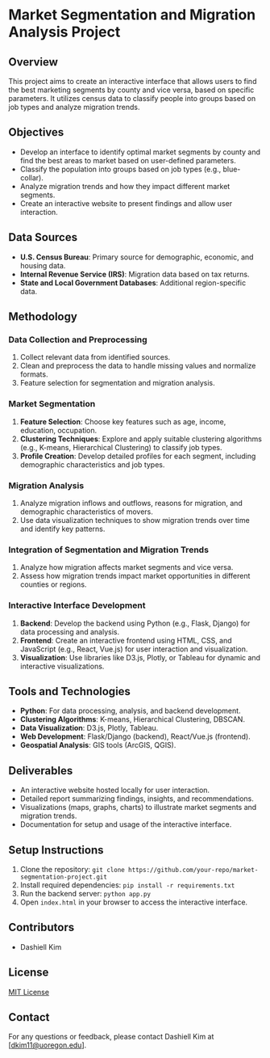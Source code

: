 # Market Segmentation and Migration Analysis Project

## Overview
This project aims to create an interactive interface that allows users to find the best marketing segments by county and vice versa, based on specific parameters. It utilizes census data to classify people into groups based on job types and analyze migration trends. 

## Objectives
- Develop an interface to identify optimal market segments by county and find the best areas to market based on user-defined parameters.
- Classify the population into groups based on job types (e.g., blue-collar).
- Analyze migration trends and how they impact different market segments.
- Create an interactive website to present findings and allow user interaction.

## Data Sources
- **U.S. Census Bureau**: Primary source for demographic, economic, and housing data.
- **Internal Revenue Service (IRS)**: Migration data based on tax returns.
- **State and Local Government Databases**: Additional region-specific data.

## Methodology
### Data Collection and Preprocessing
1. Collect relevant data from identified sources.
2. Clean and preprocess the data to handle missing values and normalize formats.
3. Feature selection for segmentation and migration analysis.

### Market Segmentation
1. **Feature Selection**: Choose key features such as age, income, education, occupation.
2. **Clustering Techniques**: Explore and apply suitable clustering algorithms (e.g., K-means, Hierarchical Clustering) to classify job types.
3. **Profile Creation**: Develop detailed profiles for each segment, including demographic characteristics and job types.

### Migration Analysis
1. Analyze migration inflows and outflows, reasons for migration, and demographic characteristics of movers.
2. Use data visualization techniques to show migration trends over time and identify key patterns.

### Integration of Segmentation and Migration Trends
1. Analyze how migration affects market segments and vice versa.
2. Assess how migration trends impact market opportunities in different counties or regions.

### Interactive Interface Development
1. **Backend**: Develop the backend using Python (e.g., Flask, Django) for data processing and analysis.
2. **Frontend**: Create an interactive frontend using HTML, CSS, and JavaScript (e.g., React, Vue.js) for user interaction and visualization.
3. **Visualization**: Use libraries like D3.js, Plotly, or Tableau for dynamic and interactive visualizations.

## Tools and Technologies
- **Python**: For data processing, analysis, and backend development.
- **Clustering Algorithms**: K-means, Hierarchical Clustering, DBSCAN.
- **Data Visualization**: D3.js, Plotly, Tableau.
- **Web Development**: Flask/Django (backend), React/Vue.js (frontend).
- **Geospatial Analysis**: GIS tools (ArcGIS, QGIS).

## Deliverables
- An interactive website hosted locally for user interaction.
- Detailed report summarizing findings, insights, and recommendations.
- Visualizations (maps, graphs, charts) to illustrate market segments and migration trends.
- Documentation for setup and usage of the interactive interface.

## Setup Instructions
1. Clone the repository: `git clone https://github.com/your-repo/market-segmentation-project.git`
2. Install required dependencies: `pip install -r requirements.txt`
3. Run the backend server: `python app.py`
4. Open `index.html` in your browser to access the interactive interface.

## Contributors
- Dashiell Kim

## License
[MIT License](LICENSE)

## Contact
For any questions or feedback, please contact Dashiell Kim at [dkim11@uoregon.edu].
